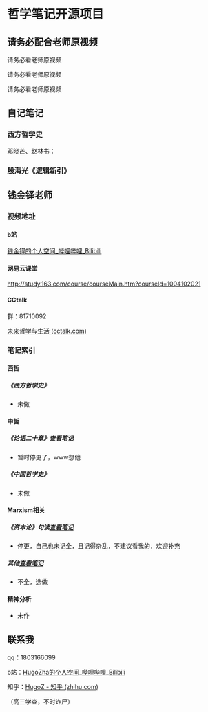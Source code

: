 # 哲学笔记开源项目

## 请务必配合老师原视频

请务必看老师原视频

请务必看老师原视频

请务必看老师原视频

## 自记笔记

### 西方哲学史

邓晓芒、赵林书：

### 殷海光《逻辑新引》



## 钱金铎老师

### 视频地址

#### b站

[钱金铎的个人空间_哔哩哔哩_Bilibili](https://space.bilibili.com/90070513?spm_id_from=333.788.b_765f7570696e666f.1)

#### 网易云课堂

http://study.163.com/course/courseMain.htm?courseId=1004102021

#### CCtalk

群：81710092

[未来哲学与生活 (cctalk.com)](https://www.cctalk.com/m/group/81710092)

### 笔记索引

#### 西哲

##### 《西方哲学史》

- 未做

#### 中哲

##### 《论语二十章》[查看笔记](./中哲笔记/《论语二十章》.md)

- 暂时停更了，www想他

##### 《中国哲学史》

- 未做

#### Marxism相关

##### 《资本论》句读[查看笔记](./西哲笔记/《资本论》句读.md)

- 停更，自己也未记全，且记得杂乱，不建议看我的，欢迎补充

##### 其他[查看笔记](./西哲笔记/其他马克思主义.md)

- 不全，选做

#### 精神分析

- 未作

## 联系我

qq：1803166099

b站：[HugoZha的个人空间_哔哩哔哩_Bilibili](https://space.bilibili.com/33229644)

知乎：[HugoZ - 知乎 (zhihu.com)](https://www.zhihu.com/people/hugoz-78)

（高三学查，不时诈尸）
